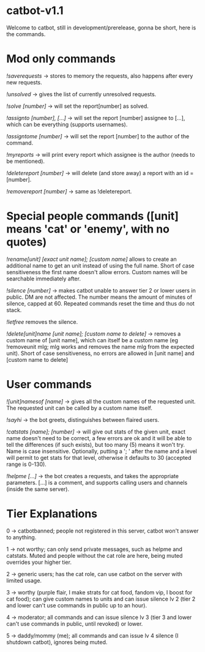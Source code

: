 # catbot-v1.1
Welcome to catbot, still in development/prerelease, gonna be short, here is the commands.
# Mod only commands

*!saverequests* -> stores to memory the requests, also happens after every new requests.

*!unsolved* -> gives the list of currently unresolved requests.

*!solve [number]* -> will set the report[number] as solved.

*!assignto [number], [...]* -> will set the report [number] assignee to [...], which can be everything (supports usernames).

*!assigntome [number]* -> will set the report [number] to the author of the command.

*!myreports* -> will print every report which assignee is the author (needs to be mentioned).

*!deletereport [number]* -> will delete (and store away) a report with an id = [number].

*!removereport [number]* -> same as !deletereport.

# Special people commands ([unit] means 'cat' or 'enemy', with no quotes)

*!rename[unit] [exact unit name]; [custom name]* allows to create an additional name to get an unit instead of using the full name. Short of case sensitiveness the first name doesn't allow errors. Custom names will be searchable immediately after.

*!silence [number]* -> makes catbot unable to answer tier 2 or lower users in public. DM are not affected. The number means the amount of minutes of silence, capped at 60. Repeated commands reset the time and thus do not stack.

*!letfree* removes the silence.

*!delete[unit]name [unit name]; [custom name to delete]* -> removes a custom name of [unit name], which can itself be a custom name (eg !removeunit mlg; mlg works and removes the name mlg from the expected unit). Short of case sensitiveness, no errors are allowed in [unit name] and [custom name to delete]

# User commands

*![unit]namesof [name]* -> gives all the custom names of the requested unit. The requested unit can be called by a custom name itself.

*!sayhi* -> the bot greets, distinguishes between flaired users.

*!catstats [name]; [number]* -> will give out stats of the given unit, exact name doesn't need to be correct, a few errors are ok and it will be able to tell the differences (if such exists), but too many (5) means it won't try. Name is case insensitive. Optionally, putting a '; ' after the name and a level will permit to get stats for that level, otherwise it defaults to 30 (accepted range is 0-130).

*!helpme [...]* -> the bot creates a requests, and takes the appropriate parameters. [...] is a comment, and supports calling users and channels (inside the same server).

# Tier Explanations

0 -> catbotbanned; people not registered in this server, catbot won't answer to anything.

1 -> not worthy; can only send private messages, such as helpme and catstats. Muted and people without the cat role are here, being muted overrides your higher tier.

2 -> generic users; has the cat role, can use catbot on the server with limited usage.

3 -> worthy (purple flair, I make strats for cat food, fandom vip, I boost for cat food); can give custom names to units and can issue silence lv 2 (tier 2 and lower can't use commands in public up to an hour).

4 -> moderator; all commands and can issue silence lv 3 (tier 3 and lower can't use commands in public, until revoked) or lower.

5 -> daddy/mommy (me); all commands and can issue lv 4 silence (I shutdown catbot), ignores being muted.

